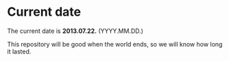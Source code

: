 # Current date

The current date is **2013.07.22.** (YYYY.MM.DD.)

This repository will be good when the world ends, so we will know how long it lasted.